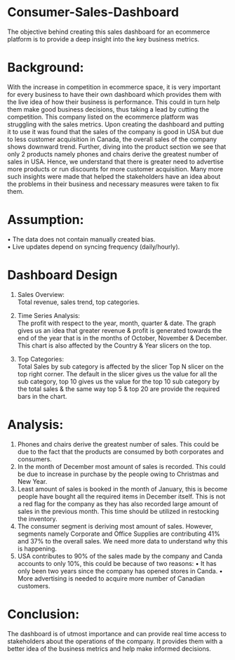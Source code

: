 # Consumer-Sales-Dashboard
The objective behind creating this sales dashboard for an ecommerce platform is to provide a deep insight into the key business metrics.

# Background:
With the increase in competition in ecommerce space, it is very important for every business to have their own dashboard which provides them with the live idea of how their business is performance. This could in turn help them make good business decisions, thus taking a lead by cutting the competition.
This company listed on the ecommerce platform was struggling with the sales metrics. Upon creating the dashboard and putting it to use it was found that the sales of the company is good in USA but due to less customer acquisition in Canada, the overall sales of the company shows downward trend. 
Further, diving into the product section we see that only 2 products namely phones and chairs derive the greatest number of sales in USA. Hence, we understand that there is greater need to advertise more products or run discounts for more customer acquisition.
Many more such insights were made that helped the stakeholders have an idea about the problems in their business and necessary measures were taken to fix them.

# Assumption:
•	The data does not contain manually created bias.<br>
•	Live updates depend on syncing frequency (daily/hourly).<br>

# Dashboard Design
1.	Sales Overview: <br>
    Total revenue, sales trend, top categories.
2.	Time Series Analysis: <br> 
The profit with respect to the year, month, quarter & date. The graph gives us an idea that greater revenue & profit is generated towards the end of the year that is in the months of October, November & December. This chart is also affected by the Country & Year slicers on the top.

3.	Top Categories:<br>
Total Sales by sub category is affected by the slicer Top N slicer on the top right corner. The default in the slicer gives us the value for all the sub category, top 10 gives us the value for the top 10 sub category by the total sales & the same way top 5 & top 20 are provide the required bars in the chart.

# Analysis:
1.	Phones and chairs derive the greatest number of sales. This could be due to the fact that the products are consumed by both corporates and consumers.
2.	In the month of December most amount of sales is recorded. This could be due to increase in purchase by the people owing to Christmas and New Year.
3.	Least amount of sales is booked in the month of January, this is become people have bought all the required items in December itself. This is not a red flag for the company as they has also recorded large amount of sales in the previous month. This time should be utilized in restocking the inventory.
4.	The consumer segment is deriving most amount of sales. However, segments namely Corporate and Office Supplies are contributing 41% and 37% to the overall sales. We need more data to understand why this is happening.
5.	USA contributes to 90% of the sales made by the company and Canda accounts to only 10%, this could be because of two reasons:
•	It has only been two years since the company has opened stores in Canda.
•	More advertising is needed to acquire more number of Canadian customers. 
# Conclusion:
The dashboard is of utmost importance and can provide real time access to stakeholders about the operations of the company. It provides them with a better idea of the business metrics and help make informed decisions.
